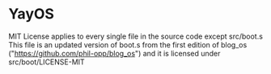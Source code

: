 # YayOS

MIT License applies to every single file in the source code except src/boot.s
This file is an updated version of boot.s from the first edition of blog_os ("https://github.com/phil-opp/blog_os") and it is licensed under src/boot/LICENSE-MIT
